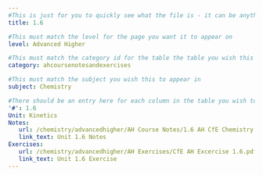 ```yaml
---
#This is just for you to quickly see what the file is - it can be anything you want
title: 1.6

#This must match the level for the page you want it to appear on
level: Advanced Higher

#This must match the category id for the table the table you wish this to appear in
category: ahcoursenotesandexercises

#This must match the subject you wish this to appear in
subject: Chemistry

#There should be an entry here for each column in the table you wish to populate:
'#': 1.6
Unit: Kinetics
Notes:
   url: /chemistry/advancedhigher/AH Course Notes/1.6 AH CfE Chemistry Notes.pdf
   link_text: Unit 1.6 Notes
Exercises:
   url: /chemistry/advancedhigher/AH Exercises/CfE AH Excercise 1.6.pdf
   link_text: Unit 1.6 Exercise
---
```

